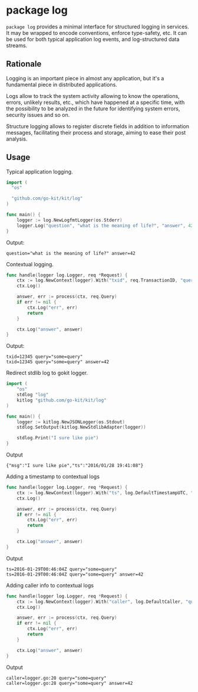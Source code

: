 # package log

`package log` provides a minimal interface for structured logging in services.
It may be wrapped to encode conventions, enforce type-safety, etc.
It can be used for both typical application log events, and log-structured data streams.

## Rationale

Logging is an important piece in almost any application, but it's a fundamental piece in distributed applications.

Logs allow to track the system activity allowing to know the operations, errors, unlikely results, etc., which have happened at a specific time, with the possibility to be analyzed in the future for identifying system errors, security issues and so on.

Structure logging allows to register discrete fields in addition to information messages, facilitating their process and storage, aiming to ease their post analysis.

## Usage

Typical application logging.

```go
import (
  "os"

  "github.com/go-kit/kit/log"
)

func main() {
	logger := log.NewLogfmtLogger(os.Stderr)
	logger.Log("question", "what is the meaning of life?", "answer", 42)
}
```

Output:
```
question="what is the meaning of life?" answer=42
```

Contextual logging.

```go
func handle(logger log.Logger, req *Request) {
	ctx := log.NewContext(logger).With("txid", req.TransactionID, "query", req.Query)
	ctx.Log()

	answer, err := process(ctx, req.Query)
	if err != nil {
		ctx.Log("err", err)
		return
	}

	ctx.Log("answer", answer)
}
```

Output:
```
txid=12345 query="some=query"
txid=12345 query="some=query" answer=42
```

Redirect stdlib log to gokit logger.

```go
import (
	"os"
	stdlog "log"
	kitlog "github.com/go-kit/kit/log"
)

func main() {
	logger := kitlog.NewJSONLogger(os.Stdout)
	stdlog.SetOutput(kitlog.NewStdlibAdapter(logger))

	stdlog.Print("I sure like pie")
}
```

Output
```
{"msg":"I sure like pie","ts":"2016/01/28 19:41:08"}
```

Adding a timestamp to contextual logs

```go
func handle(logger log.Logger, req *Request) {
	ctx := log.NewContext(logger).With("ts", log.DefaultTimestampUTC, "query", req.Query)
	ctx.Log()

	answer, err := process(ctx, req.Query)
	if err != nil {
		ctx.Log("err", err)
		return
	}

	ctx.Log("answer", answer)
}
```

Output
```
ts=2016-01-29T00:46:04Z query="some=query"
ts=2016-01-29T00:46:04Z query="some=query" answer=42
```

Adding caller info to contextual logs

```go
func handle(logger log.Logger, req *Request) {
	ctx := log.NewContext(logger).With("caller", log.DefaultCaller, "query", req.Query)
	ctx.Log()

	answer, err := process(ctx, req.Query)
	if err != nil {
		ctx.Log("err", err)
		return
	}

	ctx.Log("answer", answer)
}
```

Output
```
caller=logger.go:20 query="some=query"
caller=logger.go:28 query="some=query" answer=42
```
